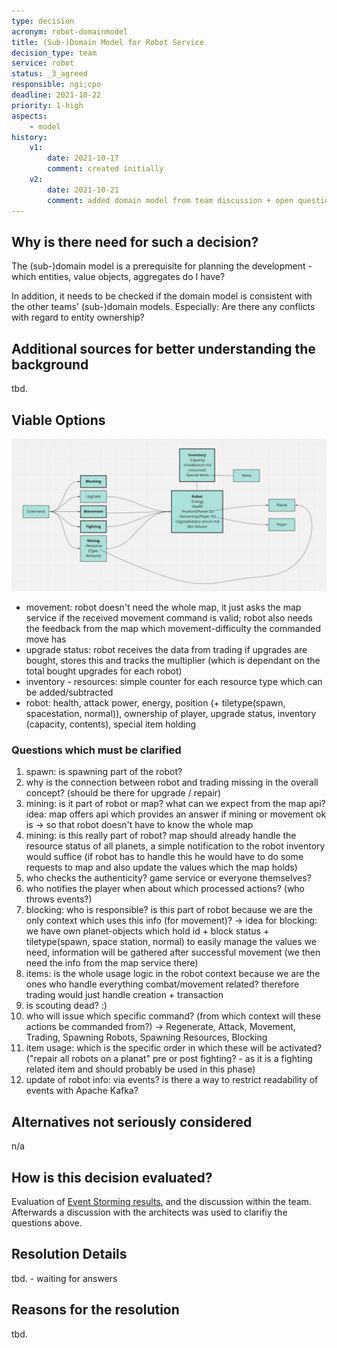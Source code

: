 ```yaml
---
type: decision
acronym: robot-domainmodel
title: (Sub-)Domain Model for Robot Service
decision_type: team
service: robot
status: _3_agreed
responsible: ngi;cpo
deadline: 2021-10-22
priority: 1-high
aspects: 
    - model
history:
    v1:
        date: 2021-10-17
        comment: created initially   
    v2:
        date: 2021-10-21
        comment: added domain model from team discussion + open questions 
---
```


## Why is there need for such a decision?

The (sub-)domain model is a prerequisite for planning the development - which entities, value objects, aggregates 
do I have? 

In addition, it needs to be checked if the domain model is consistent with the other teams' (sub-)domain models.
Especially: Are there any conflicts with regard to entity ownership?

## Additional sources for better understanding the background

tbd.

## Viable Options

![Domainmodel Robot v1](./images/Domainmodel_Robot_v1.jpg)

- movement: robot doesn't need the whole map, it just asks the map service if the received movement command is valid; robot also needs the feedback from the map which movement-difficulty the commanded move has
- upgrade status: robot receives the data from trading if upgrades are bought, stores this and tracks the multiplier (which is dependant on the total bought upgrades for each robot)
- inventory - resources: simple counter for each resource type which can be added/subtracted
- robot: health, attack power, energy, position (+ tiletype(spawn, spacestation, normal)), ownership of player, upgrade status, inventory (capacity, contents), special item holding

### Questions which must be clarified
1. spawn: is spawning part of the robot?
2. why is the connection between robot and trading missing in the overall concept? (should be there for upgrade / repair)
3. mining: is it part of robot or map? what can we expect from the map api? idea: map offers api which provides an answer if mining or movement ok is -> so that robot doesn't have to know the whole map 
4. mining: is this really part of robot? map should already handle the resource status of all planets, a simple notification to the robot inventory would suffice (if robot has to handle this he would have to do some requests to map and also update the values which the map holds)
5. who checks the authenticity? game service or everyone themselves?
6. who notifies the player when about which processed actions? (who throws events?)
7. blocking: who is responsible? is this part of robot because we are the only context which uses this info (for movement)? -> idea for blocking: we have own planet-objects which hold id + block status + tiletype(spawn, space station, normal) to easily manage the values we need, information will be gathered after successful movement (we then need the info from the map service there)
8. items: is the whole usage logic in the robot context because we are the ones who handle everything combat/movement related? therefore trading would just handle creation + transaction
9. is scouting dead? :)
10. who will issue which specific command? (from which context will these actions be commanded from?) -> Regenerate, Attack, Movement, Trading, Spawning Robots, Spawning Resources, Blocking
11. item usage: which is the specific order in which these will be activated? ("repair all robots on a planat" pre or post fighting? - as it is a fighting related item and should probably be used in this phase)
12. update of robot info: via events? is there a way to restrict readability of events with Apache Kafka?

## Alternatives not seriously considered

n/a

## How is this decision evaluated?

Evaluation of [Event Storming results](https://miro.com/app/board/o9J_lsQV7ZA=/), and the discussion within the team.
Afterwards a discussion with the architects was used to clarifiy the questions above.
 
## Resolution Details

tbd. - waiting for answers

## Reasons for the resolution

tbd.
